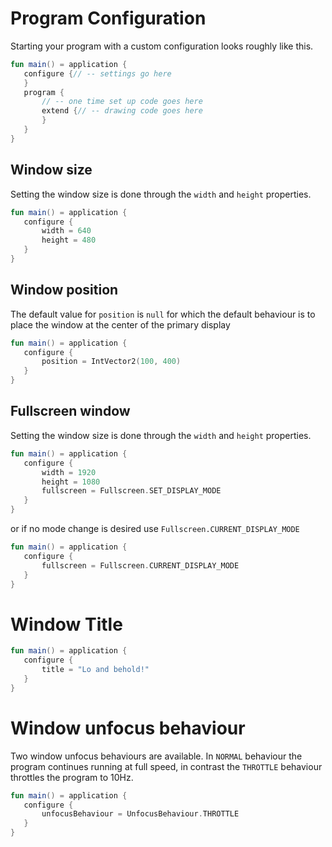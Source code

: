  
 # Program Configuration
Starting your program with a custom configuration looks roughly like this. 
 
 ```kotlin
fun main() = application {
    configure {// -- settings go here
    }
    program {
        // -- one time set up code goes here
        extend {// -- drawing code goes here
        }
    }
}
``` 
 
 ## Window size
Setting the window size is done through the `width` and `height` properties. 
 
 ```kotlin
fun main() = application {
    configure {
        width = 640
        height = 480
    }
}
``` 
 
 ## Window position
The default value for `position` is `null` for which the default behaviour is to place the window at the center of the primary display 
 
 ```kotlin
fun main() = application {
    configure {
        position = IntVector2(100, 400)
    }
}
``` 
 
 ## Fullscreen window

Setting the window size is done through the `width` and `height` properties.
 
 
 ```kotlin
fun main() = application {
    configure {
        width = 1920
        height = 1080
        fullscreen = Fullscreen.SET_DISPLAY_MODE
    }
}
``` 
 
 or if no mode change is desired use `Fullscreen.CURRENT_DISPLAY_MODE` 
 
 ```kotlin
fun main() = application {
    configure {
        fullscreen = Fullscreen.CURRENT_DISPLAY_MODE
    }
}
``` 
 
 # Window Title 
 
 ```kotlin
fun main() = application {
    configure {
        title = "Lo and behold!"
    }
}
``` 
 
 # Window unfocus behaviour
Two window unfocus behaviours are available. In `NORMAL` behaviour the program continues running at full speed, in contrast the `THROTTLE` behaviour throttles the program to 10Hz. 
 
 ```kotlin
fun main() = application {
    configure {
        unfocusBehaviour = UnfocusBehaviour.THROTTLE
    }
}
``` 
